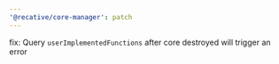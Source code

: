 ```yaml
---
'@recative/core-manager': patch
---
```


fix: Query `userImplementedFunctions` after core destroyed will trigger an error
